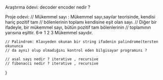 Araştırma ödevi: decoder encoder nedir ?

Proje odevi:
        // Mükemmel sayı : Mükemmel sayı,sayılar teorisinde, kendisi hariç pozitif tam
	// bölenlerinin toplamı kendisine eşit olan sayı.
	// Diğer bir ifadeyle, bir mükemmel sayı, bütün pozitif tam bölenlerinin
	// toplamının yarısına eşittir. 6=> 1 2 3 Mükemmel sayıdır.

	// Palindrom: Klavyeden okunan bir string ifadenin palindrome(tersten okununca
	// da aynı) olup olmadığını kontrol eden bilgisayar programını ?

	// asal sayı nedir ? iterative , recursive
	// fibonacci nedir ? iterative , recursive

}
